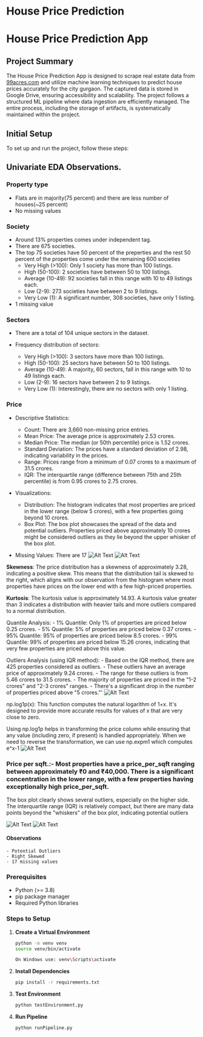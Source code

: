 # House Price Prediction 

# House Price Prediction App

## Project Summary
The House Price Prediction App is designed to scrape real estate data from [99acres.com](https://www.99acres.com) and utilize machine learning techniques to predict house prices accurately for the city gurgaon. The captured data is stored in Google Drive, ensuring accessibility and scalability. The project follows a structured ML pipeline where data ingestion are efficiently managed. The entire process, including the storage of artifacts, is systematically maintained within the project.

## Initial Setup
To set up and run the project, follow these steps:

## Univariate EDA Observations.
### Property type
- Flats are in majority(75 percent) and there are less number of houses(~25 percent)
- No missing values

### Society
- Around 13% properties comes under independent tag.
- There are 675 societies. 
- The top 75 societies have 50 percent of the preperties and the rest 50 percent of the properties come 
under the remaining 600 societies
    - Very High (>100): Only 1 society has more than 100 listings.
    - High (50-100): 2 societies have between 50 to 100 listings.
    - Average (10-49): 92 societies fall in this range with 10 to 49 listings each.
    - Low (2-9): 273 societies have between 2 to 9 listings.
    - Very Low (1): A significant number, 308 societies, have only 1 listing.
- 1 missing value

### Sectors
- There are a total of 104 unique sectors in the dataset.

- Frequency distribution of sectors:
    - Very High (>100): 3 sectors have more than 100 listings.
    - High (50-100): 25 sectors have between 50 to 100 listings.
    - Average (10-49): A majority, 60 sectors, fall in this range with 10 to 49 listings each.
    - Low (2-9): 16 sectors have between 2 to 9 listings.
    - Very Low (1): Interestingly, there are no sectors with only 1 listing.

### Price
- Descriptive Statistics:
    - Count: There are 3,660 non-missing price entries.
    - Mean Price: The average price is approximately 2.53 crores.
    - Median Price: The median (or 50th percentile) price is 1.52 crores.
    - Standard Deviation: The prices have a standard deviation of 2.98, indicating variability in the prices.
    - Range: Prices range from a minimum of 0.07 crores to a maximum of 31.5 crores.
    - IQR: The interquartile range (difference between 75th and 25th percentile) is from 0.95 crores to 2.75 crores.

- Visualizations:
    - Distribution: The histogram indicates that most properties are priced in the lower range (below 5 crores), with a few properties going beyond 10 crores.
    - Box Plot: The box plot showcases the spread of the data and potential outliers. Properties priced above approximately 10 crores might be considered outliers as they lie beyond the upper whisker of the box plot.

- Missing Values: There are 17 
![Alt Text](artifacts/image/price.png) ![Alt Text](artifacts/image/price2.png)

**Skewness**: The price distribution has a skewness of approximately 3.28, indicating a positive skew. This means that the distribution tail is skewed to the right, which aligns with our observation from the histogram where most properties have prices on the lower end with a few high-priced properties.

**Kurtosis**: The kurtosis value is approximately 14.93. A kurtosis value greater than 3 indicates a distribution with heavier tails and more outliers compared to a normal distribution.

Quantile Analysis:
    - 1% Quantile: Only 1% of properties are priced below 0.25 crores.
    - 5% Quantile: 5% of properties are priced below 0.37 crores.
    - 95% Quantile: 95% of properties are priced below 8.5 crores.
    - 99% Quantile: 99% of properties are priced below 15.26 crores, indicating that very few properties are priced above this value.

Outliers Analysis (using IQR method):
    - Based on the IQR method, there are 425 properties considered as outliers.
    - These outliers have an average price of approximately 9.24 crores.
    - The range for these outliers is from 5.46 crores to 31.5 crores.
    - The majority of properties are priced in the "1-2 crores" and "2-3 crores" ranges.
    - There's a significant drop in the number of properties priced above "5 crores."'
    ![Alt Text](artifacts/image/price3.png)


np.log1p(x): This function computes the natural logarithm of 1+x. 
It's designed to provide more accurate results for values of x that are very close to zero.

Using np.log1p helps in transforming the price column while ensuring that any value (including zero, if present) is handled appropriately. When we need to reverse the transformation, we can use np.expm1 which computes e^x-1
![Alt Text](artifacts/image/price4.png)

### Price per sqft.:- Most properties have a price_per_sqft ranging between approximately ₹0 and ₹40,000. There is a significant concentration in the lower range, with a few properties having exceptionally high price_per_sqft.

The box plot clearly shows several outliers, especially on the higher side. The interquartile range (IQR) is relatively compact, but there are many data points beyond the "whiskers" of the box plot, indicating potential outliers

![Alt Text](artifacts/image/price_per_sqft.png)    ![Alt Text](artifacts/image/price_per_sqft_boxPlot.png)

#### Observations
    - Potential Outliers
    - Right Skewed
    - 17 missing values

### Prerequisites
- Python (>= 3.8)
- pip package manager
- Required Python libraries

### Steps to Setup

1. **Create a Virtual Environment**
   ```sh
   python -m venv venv
   source venv/bin/activate 
   
   On Windows use: venv\Scripts\activate
   ```

2. **Install Dependencies**
   ```sh
   pip install -r requirements.txt
   ```
3. **Test Environment**
   ```sh
   python testEnvironment.py
   ```

4. **Run Pipeline**
   ```sh
   python runPipeline.py
   ```